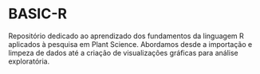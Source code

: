 # BASIC-R
Repositório dedicado ao aprendizado dos fundamentos da linguagem R aplicados à pesquisa em Plant Science. Abordamos desde a importação e limpeza de dados até a criação de visualizações gráficas para análise exploratória.
